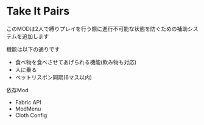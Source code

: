 # Take It Pairs

このMODは2人で縛りプレイを行う際に進行不可能な状態を防ぐための補助システムを追加します

機能は以下の通りです
- 食べ物を食べさせてあげられる機能(飲み物も対応)
- 人に乗る
- ベットリスポン同期(6マス以内)

依存Mod
- Fabric API
- ModMenu
- Cloth Config
